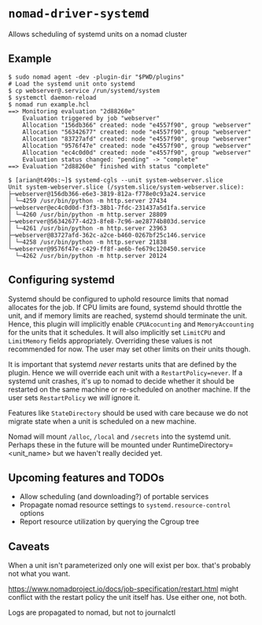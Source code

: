 # `nomad-driver-systemd`
Allows scheduling of systemd units on a nomad cluster

## Example

```
$ sudo nomad agent -dev -plugin-dir "$PWD/plugins"
# Load the systemd unit onto systemd
$ cp webserver@.service /run/systemd/system
$ systemctl daemon-reload
$ nomad run example.hcl
==> Monitoring evaluation "2d88260e"
    Evaluation triggered by job "webserver"
    Allocation "156db366" created: node "e4557f90", group "webserver"
    Allocation "56342677" created: node "e4557f90", group "webserver"
    Allocation "83727afd" created: node "e4557f90", group "webserver"
    Allocation "9576f47e" created: node "e4557f90", group "webserver"
    Allocation "ec4c0d0d" created: node "e4557f90", group "webserver"
    Evaluation status changed: "pending" -> "complete"
==> Evaluation "2d88260e" finished with status "complete"

$ [arian@t490s:~]$ systemd-cgls --unit system-webserver.slice
Unit system-webserver.slice (/system.slice/system-webserver.slice):
├─webserver@156db366-e6e3-3819-812a-f778e0c93a24.service
│ └─4259 /usr/bin/python -m http.server 27434
├─webserver@ec4c0d0d-f3f3-38b1-7fdc-231437a5d1fa.service
│ └─4260 /usr/bin/python -m http.server 28809
├─webserver@56342677-4d23-8fe8-7c96-ae28774b803d.service
│ └─4261 /usr/bin/python -m http.server 23963
├─webserver@83727afd-362c-a2ce-b460-0267bf25c146.service
│ └─4258 /usr/bin/python -m http.server 21838
└─webserver@9576f47e-c429-ff8f-ae6b-fe679c120450.service
  └─4262 /usr/bin/python -m http.server 20124

```

## Configuring systemd
Systemd should be configured to uphold resource limits that nomad allocates for
the job.  If CPU limits are found, systemd should throttle the unit, and if
memory limits are reached, systemd should terminate the unit. Hence, this
plugin will implicitly enable `CPUAcocunting` and `MemoryAccounting` for the
units that it schedules. It will also implicitly set `LimitCPU` and
`LimitMemory` fields appropriately. Overriding these values is not recommended
for now. The user may set other limits on their units though.

It is important that systemd _never_ restarts units that are defined by the
plugin. Hence we will override each unit with a `RestartPolicy=never`. If a
systemd unit crashes, it's up to nomad to decide whether it should be restarted
on the same machine or re-scheduled on another machine. If the user sets
`RestartPolicy` we _will_ ignore it.

Features like `StateDirectory` should be used with care because we do not migrate
state when a unit is scheduled on a new machine.

Nomad will mount `/alloc`, `/local` and `/secrets` into the systemd unit.
Perhaps these in the future will be mounted under RuntimeDirectory=<unit_name>
but we haven't really decided yet.



## Upcoming features and TODOs

* Allow scheduling (and downloading?) of portable services
* Propagate nomad resource settings to  `systemd.resource-control` options
* Report resource utilization by querying the Cgroup tree


## Caveats

When a unit isn't parameterized only one will exist per box. that's probably not what you want.

https://www.nomadproject.io/docs/job-specification/restart.html might conflict with the
restart policy the unit itself has. Use either one, not both.

Logs are propagated to nomad, but not to journalctl
